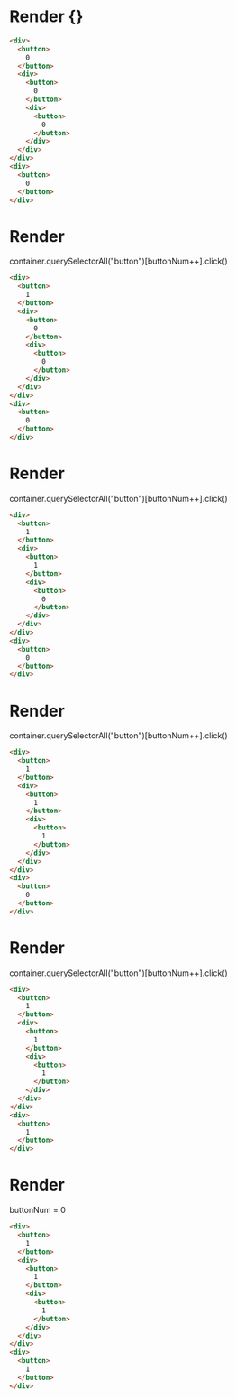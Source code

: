 # Render {}
```html
<div>
  <button>
    0
  </button>
  <div>
    <button>
      0
    </button>
    <div>
      <button>
        0
      </button>
    </div>
  </div>
</div>
<div>
  <button>
    0
  </button>
</div>
```


# Render 
container.querySelectorAll("button")[buttonNum++].click()

```html
<div>
  <button>
    1
  </button>
  <div>
    <button>
      0
    </button>
    <div>
      <button>
        0
      </button>
    </div>
  </div>
</div>
<div>
  <button>
    0
  </button>
</div>
```


# Render 
container.querySelectorAll("button")[buttonNum++].click()

```html
<div>
  <button>
    1
  </button>
  <div>
    <button>
      1
    </button>
    <div>
      <button>
        0
      </button>
    </div>
  </div>
</div>
<div>
  <button>
    0
  </button>
</div>
```


# Render 
container.querySelectorAll("button")[buttonNum++].click()

```html
<div>
  <button>
    1
  </button>
  <div>
    <button>
      1
    </button>
    <div>
      <button>
        1
      </button>
    </div>
  </div>
</div>
<div>
  <button>
    0
  </button>
</div>
```


# Render 
container.querySelectorAll("button")[buttonNum++].click()

```html
<div>
  <button>
    1
  </button>
  <div>
    <button>
      1
    </button>
    <div>
      <button>
        1
      </button>
    </div>
  </div>
</div>
<div>
  <button>
    1
  </button>
</div>
```


# Render 
buttonNum = 0

```html
<div>
  <button>
    1
  </button>
  <div>
    <button>
      1
    </button>
    <div>
      <button>
        1
      </button>
    </div>
  </div>
</div>
<div>
  <button>
    1
  </button>
</div>
```